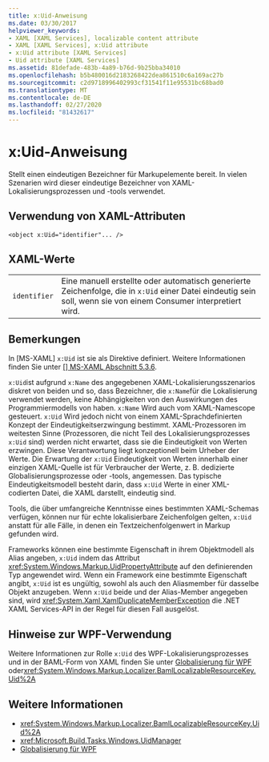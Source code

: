 ```yaml
---
title: x:Uid-Anweisung
ms.date: 03/30/2017
helpviewer_keywords:
- XAML [XAML Services], localizable content attribute
- XAML [XAML Services], x:Uid attribute
- x:Uid attribute [XAML Services]
- Uid attribute [XAML Services]
ms.assetid: 81defade-483b-4a89-b76d-9b25bba34010
ms.openlocfilehash: b5b480016d2183268422dea861510c6a169ac27b
ms.sourcegitcommit: c2d9718996402993cf31541f11e95531bc68bad0
ms.translationtype: MT
ms.contentlocale: de-DE
ms.lasthandoff: 02/27/2020
ms.locfileid: "81432617"
---
```

# <a name="xuid-directive"></a>x:Uid-Anweisung

Stellt einen eindeutigen Bezeichner für Markupelemente bereit. In vielen Szenarien wird dieser eindeutige Bezeichner von XAML-Lokalisierungsprozessen und -tools verwendet.

## <a name="xaml-attribute-usage"></a>Verwendung von XAML-Attributen

```xaml
<object x:Uid="identifier"... />
```

## <a name="xaml-values"></a>XAML-Werte

|||
|-|-|
|`identifier`|Eine manuell erstellte oder automatisch generierte Zeichenfolge, die in `x:Uid` einer Datei eindeutig sein soll, wenn sie von einem Consumer interpretiert wird.|

## <a name="remarks"></a>Bemerkungen

In [MS-XAML] `x:Uid` ist sie als Direktive definiert. Weitere Informationen finden Sie unter [ \[\] MS-XAML Abschnitt 5.3.6](https://docs.microsoft.com/previous-versions/msp-n-p/ff650760(v=pandp.10)).

`x:Uid`ist aufgrund `x:Name` des angegebenen XAML-Lokalisierungsszenarios diskret von beiden und so, dass Bezeichner, die `x:Name`für die Lokalisierung verwendet werden, keine Abhängigkeiten von den Auswirkungen des Programmiermodells von haben. `x:Name` Wird auch vom XAML-Namescope gesteuert. `x:Uid` Wird jedoch nicht von einem XAML-Sprachdefinierten Konzept der Eindeutigkeitserzwingung bestimmt. XAML-Prozessoren im weitesten Sinne (Prozessoren, die nicht Teil des Lokalisierungsprozesses `x:Uid` sind) werden nicht erwartet, dass sie die Eindeutigkeit von Werten erzwingen. Diese Verantwortung liegt konzeptionell beim Urheber der Werte. Die Erwartung der `x:Uid` Eindeutigkeit von Werten innerhalb einer einzigen XAML-Quelle ist für Verbraucher der Werte, z. B. dedizierte Globalisierungsprozesse oder -tools, angemessen. Das typische Eindeutigkeitsmodell besteht darin, dass `x:Uid` Werte in einer XML-codierten Datei, die XAML darstellt, eindeutig sind.

Tools, die über umfangreiche Kenntnisse eines bestimmten XAML-Schemas verfügen, können nur für echte lokalisierbare Zeichenfolgen gelten, `x:Uid` anstatt für alle Fälle, in denen ein Textzeichenfolgenwert in Markup gefunden wird.

Frameworks können eine bestimmte Eigenschaft in ihrem Objektmodell als Alias angeben, `x:Uid` indem das Attribut <xref:System.Windows.Markup.UidPropertyAttribute> auf den definierenden Typ angewendet wird. Wenn ein Framework eine bestimmte Eigenschaft angibt, `x:Uid` ist es ungültig, sowohl als auch den Aliasmember für dasselbe Objekt anzugeben. Wenn `x:Uid` beide und der Alias-Member angegeben sind, wird <xref:System.Xaml.XamlDuplicateMemberException> die .NET XAML Services-API in der Regel für diesen Fall ausgelöst.

## <a name="wpf-usage-notes"></a>Hinweise zur WPF-Verwendung

Weitere Informationen zur Rolle `x:Uid` des WPF-Lokalisierungsprozesses und in der BAML-Form von XAML finden Sie unter [Globalisierung für WPF](../../framework/wpf/advanced/globalization-for-wpf.md) oder<xref:System.Windows.Markup.Localizer.BamlLocalizableResourceKey.Uid%2A>

## <a name="see-also"></a>Weitere Informationen

- <xref:System.Windows.Markup.Localizer.BamlLocalizableResourceKey.Uid%2A>
- <xref:Microsoft.Build.Tasks.Windows.UidManager>
- [Globalisierung für WPF](../../framework/wpf/advanced/globalization-for-wpf.md)
